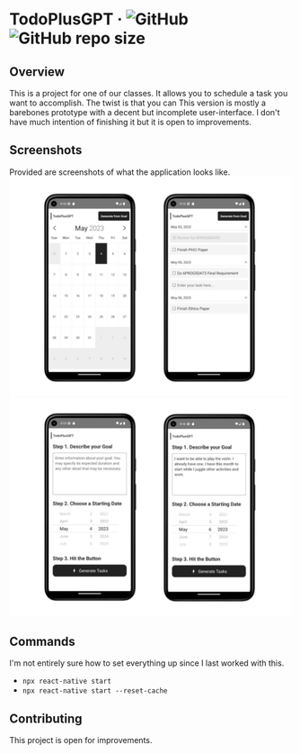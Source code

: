 # TodoPlusGPT &middot; ![GitHub](https://img.shields.io/github/license/sevora/TodoPlusGPT) ![GitHub repo size](https://img.shields.io/github/repo-size/sevora/TodoPlusGPT)
## Overview
This is a project for one of our classes. It allows you to schedule a task you want to accomplish. The twist is that you can  This version is mostly a barebones prototype with a decent but incomplete user-interface. I don't have much intention of finishing it but it is open to improvements.

## Screenshots
Provided are screenshots of what the application looks like.
![Calendar Interface](./screenshots/calendar.jpg)
![Editor Interface](./screenshots/editor.jpg)

## Commands
I'm not entirely sure how to set everything up since I last worked with this.
- `npx react-native start`
- `npx react-native start --reset-cache`

## Contributing
This project is open for improvements.